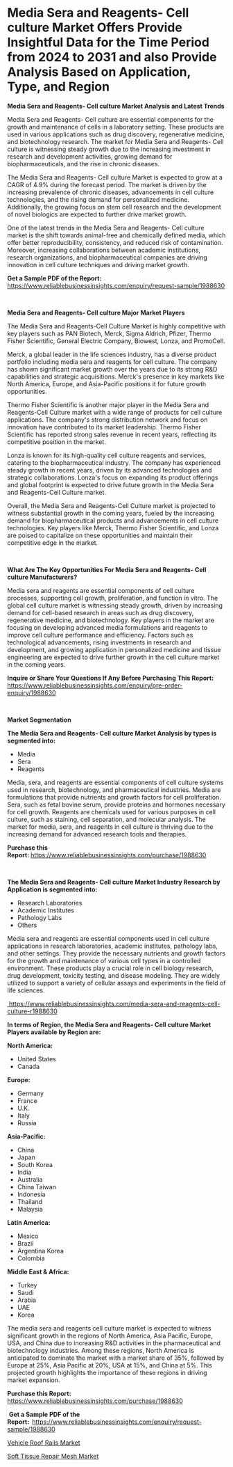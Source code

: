 <p><h1>Media Sera and Reagents- Cell culture Market Offers Provide Insightful Data for the Time Period from 2024 to 2031 and also Provide Analysis Based on Application, Type, and Region</h1></p><p><strong>Media Sera and Reagents- Cell culture Market Analysis and Latest Trends</strong></p>
<p><p>Media Sera and Reagents- Cell culture are essential components for the growth and maintenance of cells in a laboratory setting. These products are used in various applications such as drug discovery, regenerative medicine, and biotechnology research. The market for Media Sera and Reagents- Cell culture is witnessing steady growth due to the increasing investment in research and development activities, growing demand for biopharmaceuticals, and the rise in chronic diseases.</p><p>The Media Sera and Reagents- Cell culture Market is expected to grow at a CAGR of 4.9% during the forecast period. The market is driven by the increasing prevalence of chronic diseases, advancements in cell culture technologies, and the rising demand for personalized medicine. Additionally, the growing focus on stem cell research and the development of novel biologics are expected to further drive market growth.</p><p>One of the latest trends in the Media Sera and Reagents- Cell culture market is the shift towards animal-free and chemically defined media, which offer better reproducibility, consistency, and reduced risk of contamination. Moreover, increasing collaborations between academic institutions, research organizations, and biopharmaceutical companies are driving innovation in cell culture techniques and driving market growth.</p></p>
<p><strong>Get a Sample PDF of the Report:&nbsp;</strong> <a href="https://www.reliablebusinessinsights.com/enquiry/request-sample/1988630">https://www.reliablebusinessinsights.com/enquiry/request-sample/1988630</a></p>
<p>&nbsp;</p>
<p><strong>Media Sera and Reagents- Cell culture Major Market Players</strong></p>
<p><p>The Media Sera and Reagents-Cell Culture Market is highly competitive with key players such as PAN Biotech, Merck, Sigma Aldrich, Pfizer, Thermo Fisher Scientific, General Electric Company, Biowest, Lonza, and PromoCell. </p><p>Merck, a global leader in the life sciences industry, has a diverse product portfolio including media sera and reagents for cell culture. The company has shown significant market growth over the years due to its strong R&D capabilities and strategic acquisitions. Merck's presence in key markets like North America, Europe, and Asia-Pacific positions it for future growth opportunities.</p><p>Thermo Fisher Scientific is another major player in the Media Sera and Reagents-Cell Culture market with a wide range of products for cell culture applications. The company's strong distribution network and focus on innovation have contributed to its market leadership. Thermo Fisher Scientific has reported strong sales revenue in recent years, reflecting its competitive position in the market.</p><p>Lonza is known for its high-quality cell culture reagents and services, catering to the biopharmaceutical industry. The company has experienced steady growth in recent years, driven by its advanced technologies and strategic collaborations. Lonza's focus on expanding its product offerings and global footprint is expected to drive future growth in the Media Sera and Reagents-Cell Culture market.</p><p>Overall, the Media Sera and Reagents-Cell Culture market is projected to witness substantial growth in the coming years, fueled by the increasing demand for biopharmaceutical products and advancements in cell culture technologies. Key players like Merck, Thermo Fisher Scientific, and Lonza are poised to capitalize on these opportunities and maintain their competitive edge in the market.</p></p>
<p>&nbsp;</p>
<p><strong>What Are The Key Opportunities For Media Sera and Reagents- Cell culture Manufacturers?</strong></p>
<p><p>Media sera and reagents are essential components of cell culture processes, supporting cell growth, proliferation, and function in vitro. The global cell culture market is witnessing steady growth, driven by increasing demand for cell-based research in areas such as drug discovery, regenerative medicine, and biotechnology. Key players in the market are focusing on developing advanced media formulations and reagents to improve cell culture performance and efficiency. Factors such as technological advancements, rising investments in research and development, and growing application in personalized medicine and tissue engineering are expected to drive further growth in the cell culture market in the coming years.</p></p>
<p><strong>Inquire or Share Your Questions If Any Before Purchasing This Report:</strong> <a href="https://www.reliablebusinessinsights.com/enquiry/pre-order-enquiry/1988630">https://www.reliablebusinessinsights.com/enquiry/pre-order-enquiry/1988630</a></p>
<p>&nbsp;</p>
<p><strong>Market Segmentation</strong></p>
<p><strong>The Media Sera and Reagents- Cell culture Market Analysis by types is segmented into:</strong></p>
<p><ul><li>Media</li><li>Sera</li><li>Reagents</li></ul></p>
<p><p>Media, sera, and reagents are essential components of cell culture systems used in research, biotechnology, and pharmaceutical industries. Media are formulations that provide nutrients and growth factors for cell proliferation. Sera, such as fetal bovine serum, provide proteins and hormones necessary for cell growth. Reagents are chemicals used for various purposes in cell culture, such as staining, cell separation, and molecular analysis. The market for media, sera, and reagents in cell culture is thriving due to the increasing demand for advanced research tools and therapies.</p></p>
<p><strong>Purchase this Report:&nbsp;</strong><a href="https://www.reliablebusinessinsights.com/purchase/1988630">https://www.reliablebusinessinsights.com/purchase/1988630</a></p>
<p>&nbsp;</p>
<p><strong>The Media Sera and Reagents- Cell culture Market Industry Research by Application is segmented into:</strong></p>
<p><ul><li>Research Laboratories</li><li>Academic Institutes</li><li>Pathology Labs</li><li>Others</li></ul></p>
<p><p>Media sera and reagents are essential components used in cell culture applications in research laboratories, academic institutes, pathology labs, and other settings. They provide the necessary nutrients and growth factors for the growth and maintenance of various cell types in a controlled environment. These products play a crucial role in cell biology research, drug development, toxicity testing, and disease modeling. They are widely utilized to support a variety of cellular assays and experiments in the field of life sciences.</p></p>
<p><a href="https://www.reliablebusinessinsights.com/media-sera-and-reagents-cell-culture-r1988630">&nbsp;https://www.reliablebusinessinsights.com/media-sera-and-reagents-cell-culture-r1988630</a></p>
<p><strong>In terms of Region, the Media Sera and Reagents- Cell culture Market Players available by Region are:</strong></p>
<p>
    <p> <strong> North America: </strong>
        <ul>
            <li>United States</li>
            <li>Canada</li>
        </ul>
        </p> 
    <p> <strong> Europe: </strong>
        <ul>
            <li>Germany</li>
            <li>France</li>
            <li>U.K.</li>
            <li>Italy</li>
            <li>Russia</li>
        </ul>
        </p> 
    <p> <strong> Asia-Pacific: </strong>
        <ul>
            <li>China</li>
            <li>Japan</li>
            <li>South Korea</li>
            <li>India</li>
            <li>Australia</li>
            <li>China Taiwan</li>
            <li>Indonesia</li>
            <li>Thailand</li>
            <li>Malaysia</li>
        </ul>
        </p> 
    <p> <strong> Latin America: </strong>
        <ul>
            <li>Mexico</li>
            <li>Brazil</li>
            <li>Argentina Korea</li>
            <li>Colombia</li>
        </ul>
        </p> 
    <p> <strong> Middle East & Africa: </strong>
        <ul>
            <li>Turkey</li>
            <li>Saudi</li>
            <li>Arabia</li>
            <li>UAE</li>
            <li>Korea</li>
        </ul>
    </p>
    </p>
<p><p>The media sera and reagents cell culture market is expected to witness significant growth in the regions of North America, Asia Pacific, Europe, USA, and China due to increasing R&D activities in the pharmaceutical and biotechnology industries. Among these regions, North America is anticipated to dominate the market with a market share of 35%, followed by Europe at 25%, Asia Pacific at 20%, USA at 15%, and China at 5%. This projected growth highlights the importance of these regions in driving market expansion.</p></p>
<p><strong>Purchase this Report: </strong><a href="https://www.reliablebusinessinsights.com/purchase/1988630">https://www.reliablebusinessinsights.com/purchase/1988630</a></p>
<p>&nbsp;<strong>Get a Sample PDF of the Report:&nbsp;&nbsp;</strong><a href="https://www.reliablebusinessinsights.com/enquiry/request-sample/1988630">https://www.reliablebusinessinsights.com/enquiry/request-sample/1988630</a></p>
<p><strong></strong></p>
<p><p><a href="https://view.publitas.com/reportprime-1/global-vehicle-roof-rails-market-size-and-market-trends-analysis-by-regional-outlook-competitive-strategies-forecasted-for-period-from-2024-to-2031/">Vehicle Roof Rails Market</a></p><p><a href="https://github.com/BerryGuann/Market-Research-Report-List-1/blob/main/soft-tissue-repair-mesh-market.md">Soft Tissue Repair Mesh Market</a></p></p>